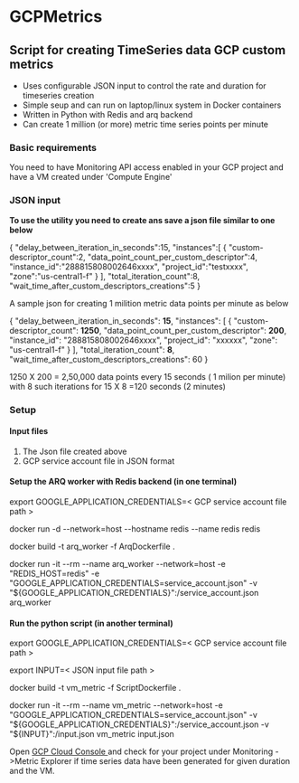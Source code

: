 # GCPMetrics
## Script for creating TimeSeries data GCP custom metrics  

- Uses configurable JSON input to control the rate and duration for timeseries creation
- Simple seup and can run on laptop/linux system in Docker containers
- Written in Python with Redis and arq backend
- Can create 1 million (or more) metric time series points per minute


### Basic requirements
You need to have Monitoring API access enabled in your GCP project and have a VM created under 'Compute Engine'

### JSON input

**To use the utility you need to create ans save a json file similar to one below**

{
   "delay_between_iteration_in_seconds":15,
   "instances":[
      {
         "custom-descriptor_count":2,
         "data_point_count_per_custom_descriptor":4,
         "instance_id":"288815808002646xxxx",
         "project_id":"testxxxx",
         "zone":"us-central1-f"
      }
   ],
   "total_iteration_count":8,
   "wait_time_after_custom_descriptors_creations":5
}

A sample  json for creating 1 milition metric data points per minute as below

{
    "delay_between_iteration_in_seconds": **15**,
    "instances": [
        {
            "custom-descriptor_count": **1250**,
            "data_point_count_per_custom_descriptor": **200**,
            "instance_id": "288815808002646xxxx",
            "project_id": "xxxxxx",
            "zone": "us-central1-f"
        }
    ],
    "total_iteration_count": **8**,
    "wait_time_after_custom_descriptors_creations": 60
}

1250 X 200 =  2,50,000 data points  every 15 seconds ( 1 milion per minute) with 8 such iterations for 15 X 8 =120 seconds (2 minutes)

### Setup

#### Input files
1.  The Json file created above
2. GCP service account file in JSON format

#### Setup the ARQ worker with Redis backend (in one terminal)
export GOOGLE_APPLICATION_CREDENTIALS=< GCP service account file path >

docker run -d --network=host --hostname redis --name redis redis

docker build -t arq_worker  -f ArqDockerfile .

docker run -it --rm --name arq_worker  --network=host -e "REDIS_HOST=redis"  -e "GOOGLE_APPLICATION_CREDENTIALS=service_account.json" -v "${GOOGLE_APPLICATION_CREDENTIALS}":/service_account.json  arq_worker 

#### Run the python script (in another terminal)
export GOOGLE_APPLICATION_CREDENTIALS=< GCP service account file path >

export INPUT=< JSON input file path >

docker build -t vm_metric  -f ScriptDockerfile .

docker run  -it --rm --name vm_metric --network=host -e "GOOGLE_APPLICATION_CREDENTIALS=service_account.json" -v  "${GOOGLE_APPLICATION_CREDENTIALS}":/service_account.json -v "${INPUT}":/input.json vm_metric input.json

Open [GCP Cloud Console ](https://console.cloud.google.com/ "GCP Cloud Console ") and check for your project under Monitoring ->Metric Explorer if time series data have been generated for given duration and the VM.
